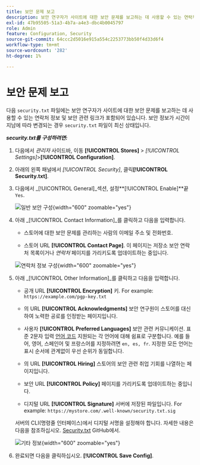 ```yaml
---
title: 보안 문제 보고
description: 보안 연구자가 사이트에 대한 보안 문제를 보고하는 데 사용할 수 있는 연락처 정보 및 보안 관련 링크를 구성하는 방법에 대해 알아봅니다.
exl-id: 47b95505-51a3-4b7a-a4e3-dbc4b0045797
role: Admin
feature: Configuration, Security
source-git-commit: 64ccc2d5016e915a554c2253773bb50f4d33d6f4
workflow-type: tm+mt
source-wordcount: '282'
ht-degree: 1%

---
```


# 보안 문제 보고

다음 `security.txt` 파일에는 보안 연구자가 사이트에 대한 보안 문제를 보고하는 데 사용할 수 있는 연락처 정보 및 보안 관련 링크가 포함되어 있습니다. 보안 정보가 시간이 지남에 따라 변경되는 경우 `security.txt` 파일이 최신 상태입니다.

**_security.txt를 구성하려면:_**

1. 다음에서 _관리자_ 사이드바, 이동 **[!UICONTROL Stores]** > _[!UICONTROL Settings]_>**[!UICONTROL Configuration]**.

1. 아래의 왼쪽 패널에서 _[!UICONTROL Security]_, 클릭&#x200B;**[!UICONTROL Security.txt]**.

1. 다음에서 _[!UICONTROL General]_섹션, 설정&#x200B;**[!UICONTROL Enable]**끝 `Yes`.

   ![일반 보안 구성](../configuration-reference/security/assets/txt-general.png){width="600" zoomable="yes"}

1. 아래 _[!UICONTROL Contact Information]_를 클릭하고 다음을 입력합니다.

   - 스토어에 대한 보안 문제를 관리하는 사람의 이메일 주소 및 전화번호.

   - 스토어 URL **[!UICONTROL Contact Page]**. 이 페이지는 저장소 보안 연락처 목록이거나 _연락처_ 페이지를 가리키도록 업데이트하는 중입니다.

   ![연락처 정보 구성](../configuration-reference/security/assets/txt-contact-info.png){width="600" zoomable="yes"}

1. 아래 _[!UICONTROL Other Information]_를 클릭하고 다음을 입력합니다.

   - 공개 URL **[!UICONTROL Encryption]** 키. For example: `https://example.com/pgp-key.txt`

   - 의 URL **[!UICONTROL Acknowledgments]** 보안 연구원이 스토어를 대신하여 노력한 공로를 인정받는 페이지입니다.

   - 사용자 **[!UICONTROL Preferred Languages]** 보안 관련 커뮤니케이션. 표준 2문자 입력 [언어 코드](https://en.wikipedia.org/wiki/List_of_ISO_639-1_codes) 지원되는 각 언어에 대해 쉼표로 구분합니다. 예를 들어, 영어, 스페인어 및 프랑스어를 지정하려면 `en, es, fr`. 지정한 모든 언어는 표시 순서에 관계없이 우선 순위가 동일합니다.

   - 의 URL **[!UICONTROL Hiring]** 스토어의 보안 관련 취업 기회를 나열하는 페이지입니다.

   - 보안 URL **[!UICONTROL Policy]** 페이지를 가리키도록 업데이트하는 중입니다.

   - 디지털 URL **[!UICONTROL Signature]** 서버에 저장된 파일입니다. For example: `https://mystore.com/.well-known/security.txt.sig`

   서버의 CLI(명령줄 인터페이스)에서 디지털 서명을 설정해야 합니다. 자세한 내용은 다음을 참조하십시오. [Security.txt](https://github.com/magento/security-package/blob/1.0-develop/Securitytxt/README.md) GitHub에서.

   ![기타 정보](../configuration-reference/security/assets/txt-other-info.png){width="600" zoomable="yes"}

1. 완료되면 다음을 클릭하십시오. **[!UICONTROL Save Config]**.
